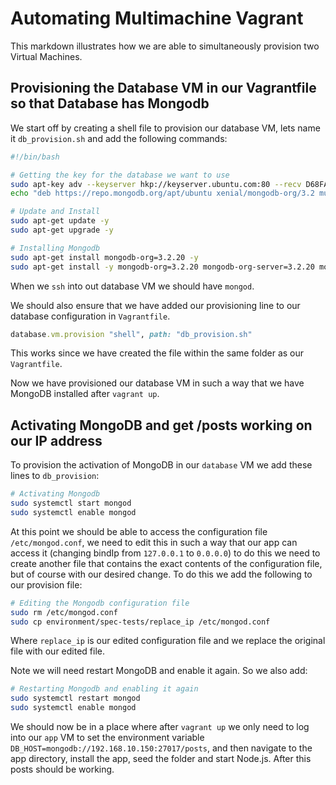 # Automating Multimachine Vagrant

This markdown illustrates how we are able to simultaneously provision two Virtual Machines.

## Provisioning the Database VM in our Vagrantfile so that Database has Mongodb

We start off by creating a shell file to provision our database VM, lets name it `db_provision.sh` and add the following commands:
```sh
#!/bin/bash

# Getting the key for the database we want to use
sudo apt-key adv --keyserver hkp://keyserver.ubuntu.com:80 --recv D68FA50FEA312927
echo "deb https://repo.mongodb.org/apt/ubuntu xenial/mongodb-org/3.2 multiverse" | sudo tee /etc/apt/sources.list.d/mongodb-org-3.2.list

# Update and Install
sudo apt-get update -y
sudo apt-get upgrade -y

# Installing Mongodb
sudo apt-get install mongodb-org=3.2.20 -y
sudo apt-get install -y mongodb-org=3.2.20 mongodb-org-server=3.2.20 mongodb-org-shell=3.2.20 mongodb-org-mongos=3.2.20 mongodb-org-tools=3.2.20
```
When we `ssh` into out database VM we should have `mongod`.

We should also ensure that we have added our provisioning line to our database configuration in `Vagrantfile`.
```Ruby
database.vm.provision "shell", path: "db_provision.sh"
```
This works since we have created the file within the same folder as our `Vagrantfile`.

Now we have provisioned our database VM in such a way that we have MongoDB installed after `vagrant up`.

## Activating MongoDB and get /posts working on our IP address

To provision the activation of MongoDB in our `database` VM we add these lines to `db_provision`:
```sh
# Activating Mongodb
sudo systemctl start mongod
sudo systemctl enable mongod
```
At this point we should be able to access the configuration file `/etc/mongod.conf`, we need to edit this in such a way that our app can access it (changing bindIp from `127.0.0.1` to `0.0.0.0`) to do this we need to create another file that contains the exact contents of the configuration file, but of course with our desired change. To do this we add the following to our provision file:
```sh
# Editing the Mongodb configuration file
sudo rm /etc/mongod.conf
sudo cp environment/spec-tests/replace_ip /etc/mongod.conf
```
Where `replace_ip` is our edited configuration file and we replace the original file with our edited file.

Note we will need restart MongoDB and enable it again. So we also add:
```sh
# Restarting Mongodb and enabling it again
sudo systemctl restart mongod
sudo systemctl enable mongod
```
We should now be in a place where after `vagrant up` we only need to log into our `app` VM to set the environment variable `DB_HOST=mongodb://192.168.10.150:27017/posts`, and then navigate to the app directory, install the app, seed the folder and start Node.js. After this posts should be working.